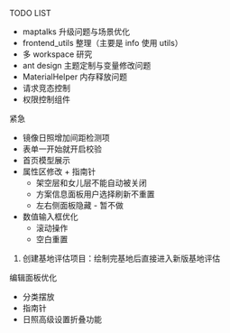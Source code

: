 TODO LIST
* maptalks 升级问题与场景优化
* frontend_utils 整理（主要是 info 使用 utils）
* 多 workspace 研究
* ant design 主题定制与变量修改问题
* MaterialHelper 内存释放问题
* 请求竞态控制
* 权限控制组件

紧急
* 镜像日照增加间距检测项
* 表单一开始就开启校验
* 首页模型展示
* 属性区修改 + 指南针
  * 架空层和女儿层不能自动被关闭
  * 方案信息面板用户选择刷新不重置
  * 左右侧面板隐藏 - 暂不做
* 数值输入框优化
  * 滚动操作
  * 空白重置

1. 创建基地评估项目：绘制完基地后直接进入新版基地评估

编辑面板优化
  * 分类摆放
  * 指南针
  * 日照高级设置折叠功能